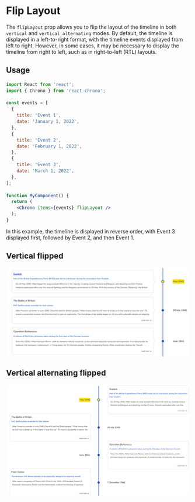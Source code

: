 # Flip Layout

The `flipLayout` prop allows you to flip the layout of the timeline in both `vertical` and `vertical_alternating` modes. By default, the timeline is displayed in a left-to-right format, with the timeline events displayed from left to right. However, in some cases, it may be necessary to display the timeline from right to left, such as in right-to-left (RTL) layouts.

## Usage

```jsx
import React from 'react';
import { Chrono } from 'react-chrono';

const events = [
  {
    title: 'Event 1',
    date: 'January 1, 2022',
  },
  {
    title: 'Event 2',
    date: 'February 1, 2022',
  },
  {
    title: 'Event 3',
    date: 'March 1, 2022',
  },
];

function MyComponent() {
  return (
    <Chrono items={events} flipLayout />
  );
}
```

In this example, the timeline is displayed in reverse order, with Event 3 displayed first, followed by Event 2, and then Event 1.

## Vertical flipped

![flip-layout](../assets/flip-layout.png)

## Vertical alternating flipped

![flip_layout_vertical_alternating](../assets/flip_layout_vertical_alternating.png)
